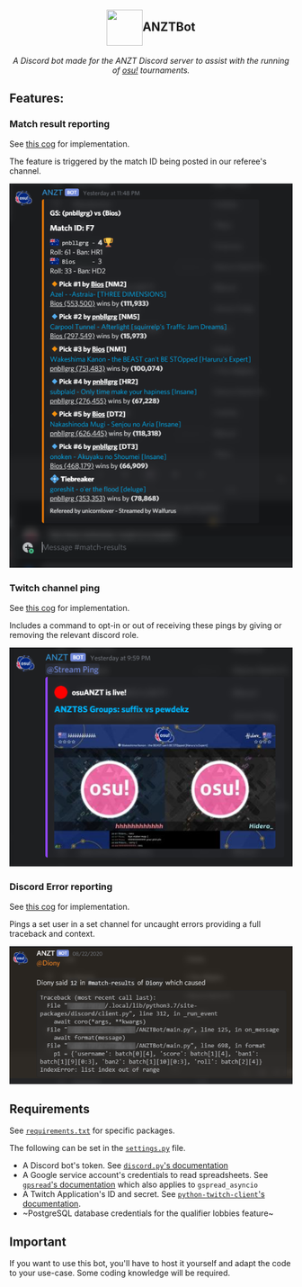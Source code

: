 <br><h2 align=center>
<img src="https://i.imgur.com/Ds4qF7F.png" width=64 height=64 valign=middle>ANZTBot</h2>

<p align=center><i>A Discord bot made for the ANZT Discord server to assist with the running of <a href="https://osu.ppy.sh/home">osu!</a> tournaments.</i></p>

## Features:
### Match result reporting
See [this cog](cogs/match-result-posting.py) for implementation.

The feature is triggered by the match ID being posted in our referee's channel.

![Screenshot of bot's message in discord](images/match-result.png)

### Twitch channel ping
See [this cog](cogs/twitch-pickem.py) for implementation.

Includes a command to opt-in or out of receiving these pings by giving or removing the relevant discord role.

![Screenshot of bot's message in discord](images/stream-ping.png)

### Discord Error reporting
See [this cog](cogs/error-reporting.py) for implementation.

Pings a set user in a set channel for uncaught errors providing a full traceback and context.

![Screenshot of bot's message in discord](images/error-report.png)


## Requirements
See [`requirements.txt`](requirements.txt) for specific packages.

The following can be set in the [`settings.py`](settings_template.py) file.
- A Discord bot's token. See [`discord.py`'s documentation](https://discordpy.readthedocs.io/en/latest/discord.html)
- A Google service account's credentials to read spreadsheets. See [`gpsread`'s documentation](https://gspread.readthedocs.io/en/latest/oauth2.html) which also applies to `gspread_asyncio`
- A Twitch Application's ID and secret. See [`python-twitch-client`'s documentation](https://python-twitch-client.readthedocs.io/en/latest/#authentication).
- ~PostgreSQL database credentials for the qualifier lobbies feature~

## Important
If you want to use this bot, you'll have to host it yourself and adapt the code to your use-case. Some coding knowledge will be required.